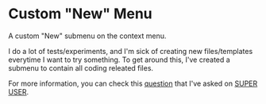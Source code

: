 # Custom "New" Menu

A custom "New" submenu on the context menu.

I do a lot of tests/experiments, and I'm sick of creating new files/templates everytime I want to try something. To get around this, I've created a submenu to contain all coding releated files.

For more information, you can check this [question](https://superuser.com/questions/1242099/create-a-new-new-submenu-in-context-menu-with-a-custom-name) that I've asked on [SUPER USER](https://superuser.com/).
